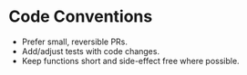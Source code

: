 # Code Conventions
- Prefer small, reversible PRs.
- Add/adjust tests with code changes.
- Keep functions short and side-effect free where possible.
